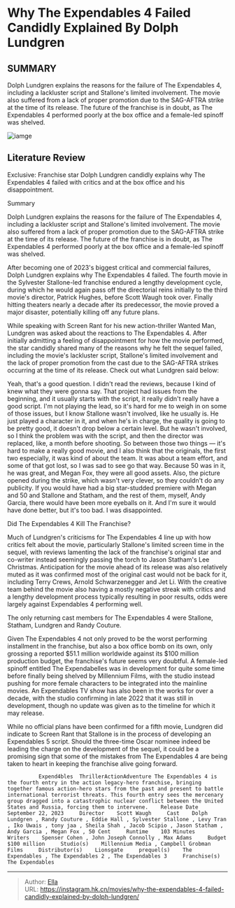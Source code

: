 # Why The Expendables 4 Failed Candidly Explained By Dolph Lundgren


## SUMMARY 



  Dolph Lundgren explains the reasons for the failure of The Expendables 4, including a lackluster script and Stallone&#39;s limited involvement.   The movie also suffered from a lack of proper promotion due to the SAG-AFTRA strike at the time of its release.   The future of the franchise is in doubt, as The Expendables 4 performed poorly at the box office and a female-led spinoff was shelved.  

![iamge]()

## Literature Review

Exclusive: Franchise star Dolph Lundgren candidly explains why The Expendables 4 failed with critics and at the box office and his disappointment.


Summary

  Dolph Lundgren explains the reasons for the failure of The Expendables 4, including a lackluster script and Stallone&#39;s limited involvement.   The movie also suffered from a lack of proper promotion due to the SAG-AFTRA strike at the time of its release.   The future of the franchise is in doubt, as The Expendables 4 performed poorly at the box office and a female-led spinoff was shelved.  





After becoming one of 2023&#39;s biggest critical and commercial failures, Dolph Lundgren explains why The Expendables 4 failed. The fourth movie in the Sylvester Stallone-led franchise endured a lengthy development cycle, during which he would again pass off the directorial reins initially to the third movie&#39;s director, Patrick Hughes, before Scott Waugh took over. Finally hitting theaters nearly a decade after its predecessor, the movie proved a major disaster, potentially killing off any future plans.




While speaking with Screen Rant for his new action-thriller Wanted Man, Lundgren was asked about the reactions to The Expendables 4. After initially admitting a feeling of disappointment for how the movie performed, the star candidly shared many of the reasons why he felt the sequel failed, including the movie&#39;s lackluster script, Stallone&#39;s limited involvement and the lack of proper promotion from the cast due to the SAG-AFTRA strikes occurring at the time of its release. Check out what Lundgren said below:


Yeah, that&#39;s a good question. I didn&#39;t read the reviews, because I kind of knew what they were gonna say. That project had issues from the beginning, and it usually starts with the script, it really didn&#39;t really have a good script. I&#39;m not playing the lead, so it&#39;s hard for me to weigh in on some of those issues, but I know Stallone wasn&#39;t involved, like he usually is. He just played a character in it, and when he&#39;s in charge, the quality is going to be pretty good, it doesn&#39;t drop below a certain level. But he wasn&#39;t involved, so I think the problem was with the script, and then the director was replaced, like, a month before shooting.
So between those two things — it&#39;s hard to make a really good movie, and I also think that the originals, the first two especially, it was kind of about the team. It was about a team effort, and some of that got lost, so I was sad to see go that way. Because 50 was in it, he was great, and Megan Fox, they were all good assets. Also, the picture opened during the strike, which wasn&#39;t very clever, so they couldn&#39;t do any publicity. If you would have had a big star-studded premiere with Megan and 50 and Stallone and Statham, and the rest of them, myself, Andy Garcia, there would have been more eyeballs on it. And I&#39;m sure it would have done better, but it&#39;s too bad. I was disappointed.






 Did The Expendables 4 Kill The Franchise? 
         

Much of Lundgren&#39;s criticisms for The Expendables 4 line up with how critics felt about the movie, particularly Stallone&#39;s limited screen time in the sequel, with reviews lamenting the lack of the franchise&#39;s original star and co-writer instead seemingly passing the torch to Jason Statham&#39;s Lee Christmas. Anticipation for the movie ahead of its release was also relatively muted as it was confirmed most of the original cast would not be back for it, including Terry Crews, Arnold Schwarzenegger and Jet Li. With the creative team behind the movie also having a mostly negative streak with critics and a lengthy development process typically resulting in poor results, odds were largely against Expendables 4 performing well.



The only returning cast members for The Expendables 4 were Stallone, Statham, Lundgren and Randy Couture.







Given The Expendables 4 not only proved to be the worst performing installment in the franchise, but also a box office bomb on its own, only grossing a reported $51.1 million worldwide against its $100 million production budget, the franchise&#39;s future seems very doubtful. A female-led spinoff entitled The Expendabelles was in development for quite some time before finally being shelved by Millennium Films, with the studio instead pushing for more female characters to be integrated into the mainline movies. An Expendables TV show has also been in the works for over a decade, with the studio confirming in late 2022 that it was still in development, though no update was given as to the timeline for which it may release.

While no official plans have been confirmed for a fifth movie, Lundgren did indicate to Screen Rant that Stallone is in the process of developing an Expendables 5 script. Should the three-time Oscar nominee indeed be leading the charge on the development of the sequel, it could be a promising sign that some of the mistakes from The Expendables 4 are being taken to heart in keeping the franchise alive going forward.




              Expend4bles  ThrillerActionAdventure The Expendables 4 is the fourth entry in the action legacy-hero franchise, bringing together famous action-hero stars from the past and present to battle international terrorist threats. This fourth entry sees the mercenary group dragged into a catastrophic nuclear conflict between the United States and Russia, forcing them to intervene.    Release Date    September 22, 2023     Director    Scott Waugh     Cast    Dolph Lundgren , Randy Couture , Eddie Hall , Sylvester Stallone , Levy Tran , Iko Uwais , tony jaa , Sheila Shah , Jacob Scipio , Jason Statham , Andy Garcia , Megan Fox , 50 Cent     Runtime    103 Minutes     Writers    Spenser Cohen , John Joseph Connolly , Max Adams     Budget    $100 million     Studio(s)    Millennium Media , Campbell Grobman Films     Distributor(s)    Lionsgate     prequel(s)    The Expendables , The Expendables 2 , The Expendables 3     Franchise(s)    The Expendables      


---

> Author: [Ella](https://instagram.hk.cn/)  
> URL: https://instagram.hk.cn/movies/why-the-expendables-4-failed-candidly-explained-by-dolph-lundgren/  

